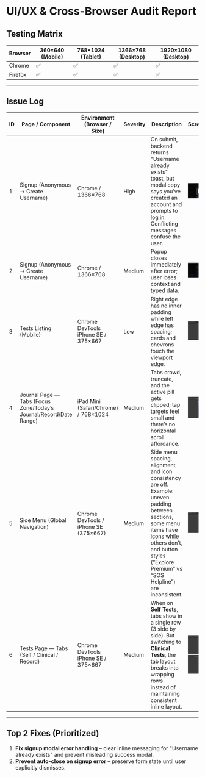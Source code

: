 # UI/UX & Cross-Browser Audit Report

## Testing Matrix
| Browser  | 360×640 (Mobile) | 768×1024 (Tablet) | 1366×768 (Desktop) | 1920×1080 (Desktop) |
|----------|------------------|-------------------|--------------------|---------------------|
| Chrome   | ✅               | ✅                | ✅                 | ✅                  |
| Firefox  | ✅               | ✅                | ✅                 | ✅                  |

---

## Issue Log

| ID | Page / Component | Environment (Browser / Size) | Severity | Description | Screenshot | Root Cause (suspected) | Proposed Fix (snippet/approach) |
|----|------------------|------------------------------|----------|-------------|------------|-------------------------|---------------------------------|
| 1  | Signup (Anonymous → Create Username) | Chrome / 1366×768 | High | On submit, backend returns "Username already exists" toast, but modal copy says you've created an account and prompts to log in. Conflicting messages confuse the user. | ![issue-signup-1](./images/issue-signup-1.png) | Error mapping/UI copy not aligned with API error; generic success-ish modal shown for all 4xx. | Show inline error in the modal: "Username already exists. Try a different one." Keep modal open, focus the username input. Add aria-live for error. |
| 2  | Signup (Anonymous → Create Username) | Chrome / 1366×768 | Medium | Popup closes immediately after error; user loses context and typed data. | ![issue-signup-2](./images/issue-signup-2.png) | Modal auto-close on error or global toast handler dismisses modal. | Prevent auto-close on non-2xx. Persist form state; require explicit user action to dismiss. |
| 3  | Tests Listing (Mobile) | Chrome DevTools iPhone SE / 375×667 | Low | Right edge has no inner padding while left edge has spacing; cards and chevrons touch the viewport edge. | ![issue-padding-1](./images/issue-padding-1.png) | Asymmetric container padding or overflow from horizontal carousel. | Standardize horizontal padding using CSS logical props; ensure carousels respect container padding. |
| 4  | Journal Page — Tabs (Focus Zone/Today’s Journal/Record/Date Range) | iPad Mini (Safari/Chrome) / 768×1024 | Medium | Tabs crowd, truncate, and the active pill gets clipped; tap targets feel small and there’s no horizontal scroll affordance. | ![issue-tabs-1](./images/issue-tabs-1.png) | Tabs container uses fixed width with no `overflow-x`; items lack min touch size and focus-visible styles. | Make tabs horizontally scrollable with padding and gap; enforce 44px min tap height; add focus-visible ring and ARIA `role="tablist"` semantics. |
| 5  | Side Menu (Global Navigation) | Chrome DevTools / iPhone SE (375×667) | Medium | Side menu spacing, alignment, and icon consistency are off. Example: uneven padding between sections, some menu items have icons while others don’t, and button styles (“Explore Premium” vs “SOS Helpline”) are inconsistent. | ![issue-side-menu](./images/issue-side-menu.png) | Inconsistent design system usage; missing standard component spacing and icon guidelines. | Adopt consistent padding, ensure all actionable items use icons or none, and unify CTA button styles. Use a design token for menu item spacing/typography. |
| 6  | Tests Page — Tabs (Self / Clinical / Record) | Chrome DevTools iPhone SE / 375×667 | Medium | When on **Self Tests**, tabs show in a single row (3 side by side). But switching to **Clinical Tests**, the tab layout breaks into wrapping rows instead of maintaining consistent inline layout. | ![issue-tests-tabs-self](./images/issue-tests-tabs-self.png) ![issue-tests-tabs-clinical](./images/issue-tests-tabs-clinical.png) | Inconsistent tab container width or flex wrapping; missing responsive handling for tab items. | Keep tabs in a horizontal flex container with `overflow-x: auto`; prevent wrapping by using `white-space: nowrap` or `flex-wrap: nowrap`. |

---

## Top 2 Fixes (Prioritized)

1. **Fix signup modal error handling** – clear inline messaging for "Username already exists" and prevent misleading success modal.  
2. **Prevent auto-close on signup error** – preserve form state until user explicitly dismisses. 
